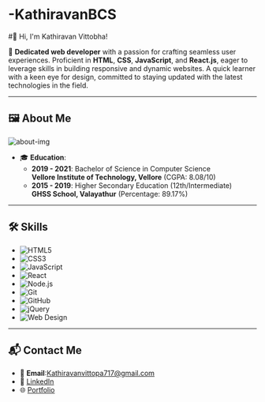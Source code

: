 # -KathiravanBCS
#👋 Hi, I'm Kathiravan Vittobha! 

🚀 **Dedicated web developer** with a passion for crafting seamless user experiences. Proficient in **HTML**, **CSS**, **JavaScript**, and **React.js**, eager to leverage skills in building responsive and dynamic websites. A quick learner with a keen eye for design, committed to staying updated with the latest technologies in the field.

---

## 🖼️ About Me  
![about-img](https://kathiravanv-60035411614.development.catalystserverless.in/app/img/about-img.jpeg)  

- 🎓 **Education**:  
  - **2019 - 2021**: Bachelor of Science in Computer Science  
    **Vellore Institute of Technology, Vellore** (CGPA: 8.08/10)  
  - **2015 - 2019**: Higher Secondary Education (12th/Intermediate)  
    **GHSS School, Valayathur** (Percentage: 89.17%)  

---

## 🛠️ Skills  
- ![HTML5](https://img.shields.io/badge/-HTML5-E34F26?logo=html5&logoColor=white)  
- ![CSS3](https://img.shields.io/badge/-CSS3-1572B6?logo=css3&logoColor=white)  
- ![JavaScript](https://img.shields.io/badge/-JavaScript-F7DF1E?logo=javascript&logoColor=black)  
- ![React](https://img.shields.io/badge/-React-61DAFB?logo=react&logoColor=black)  
- ![Node.js](https://img.shields.io/badge/-Node.js-339933?logo=node.js&logoColor=white)  
- ![Git](https://img.shields.io/badge/-Git-F05032?logo=git&logoColor=white)  
- ![GitHub](https://img.shields.io/badge/-GitHub-181717?logo=github&logoColor=white)  
- ![jQuery](https://img.shields.io/badge/-jQuery-0769AD?logo=jquery&logoColor=white)  
- ![Web Design](https://img.shields.io/badge/-Web%20Design-007ACC?logoColor=white)

---

## 📬 Contact Me  
- 📧 **Email**:Kathiravanvittopa717@gmail.com 
- 💼 [LinkedIn](www.linkedin.com/in/kathiravan-v-9b026424b)  
- 🌐 [Portfolio](https://kathiravanv-60035411614.development.catalystserverless.in/)  
